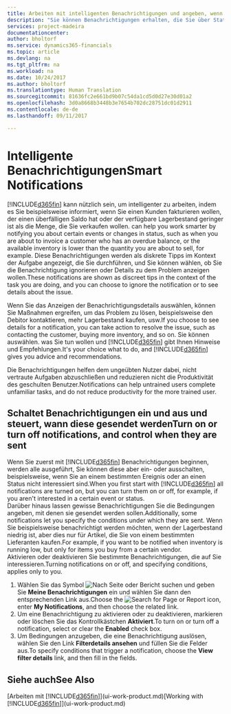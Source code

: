 ```yaml
---
title: Arbeiten mit intelligenten Benachrichtigungen und angeben, wenn Sie sie sehen | Microsoft Docs
description: "Sie können Benachrichtigungen erhalten, die Sie über Statusänderungen oder Ereignissen, beispielsweise, ein überfälliger Saldo oder ein Logistik Basis informieren."
services: project-madeira
documentationcenter: 
author: bholtorf
ms.service: dynamics365-financials
ms.topic: article
ms.devlang: na
ms.tgt_pltfrm: na
ms.workload: na
ms.date: 10/24/2017
ms.author: bholtorf
ms.translationtype: Human Translation
ms.sourcegitcommit: 81636fc2e661bd9b07c54da1cd5d0d27e30d01a2
ms.openlocfilehash: 3d0a8668b3448b3e7654b702dc28751dc01d2911
ms.contentlocale: de-de
ms.lasthandoff: 09/11/2017

---
```

# <a name="smart-notifications"></a><span data-ttu-id="b1492-103">Intelligente Benachrichtigungen</span><span class="sxs-lookup"><span data-stu-id="b1492-103">Smart Notifications</span></span>
[!INCLUDE[d365fin](includes/d365fin_md.md)]<span data-ttu-id="b1492-104"> kann nützlich sein, um intelligenter zu arbeiten, indem es Sie beispielsweise informiert, wenn Sie einen Kunden fakturieren wollen, der einen überfälligen Saldo hat oder der verfügbare Lagerbestand geringer ist als die Menge, die Sie verkaufen wollen.</span><span class="sxs-lookup"><span data-stu-id="b1492-104"> can help you work smarter by notifying you about certain events or changes in status, such as when you are about to invoice a customer who has an overdue balance, or the available inventory is lower than the quantity you are about to sell, for example.</span></span> <span data-ttu-id="b1492-105">Diese Benachrichtigungen werden als diskrete Tipps im Kontext der Aufgabe angezeigt, die Sie durchführen, und Sie können wählen, ob Sie die Benachrichtigung ignorieren oder Details zu dem Problem anzeigen wollen.</span><span class="sxs-lookup"><span data-stu-id="b1492-105">These notifications are shown as discreet tips in the context of the task you are doing, and you can choose to ignore the notification or to see details about the issue.</span></span>  

<span data-ttu-id="b1492-106">Wenn Sie das Anzeigen der Benachrichtigungsdetails auswählen, können Sie Maßnahmen ergreifen, um das Problem zu lösen, beispielsweise den Debitor kontaktieren, mehr Lagerbestand kaufen, usw.</span><span class="sxs-lookup"><span data-stu-id="b1492-106">If you choose to see details for a notification, you can take action to resolve the issue, such as contacting the customer, buying more inventory, and so on.</span></span> <span data-ttu-id="b1492-107">Sie können auswählen. was Sie tun wollen und [!INCLUDE[d365fin](includes/d365fin_md.md)] gibt Ihnen Hinweise und Empfehlungen.</span><span class="sxs-lookup"><span data-stu-id="b1492-107">It's your choice what to do, and [!INCLUDE[d365fin](includes/d365fin_md.md)] gives you advice and recommendations.</span></span>  

<span data-ttu-id="b1492-108">Die Benachrichtigungen helfen dem ungeübten Nutzer dabei, nicht vertraute Aufgaben abzuschließen und reduzieren nicht die Produktivität des geschulten Benutzer.</span><span class="sxs-lookup"><span data-stu-id="b1492-108">Notifications can help untrained users complete unfamiliar tasks, and do not reduce productivity for the more trained user.</span></span>  

## <a name="turn-on-or-turn-off-notifications-and-control-when-they-are-sent"></a><span data-ttu-id="b1492-109">Schaltet Benachrichtigungen ein und aus und steuert, wann diese gesendet werden</span><span class="sxs-lookup"><span data-stu-id="b1492-109">Turn on or turn off notifications, and control when they are sent</span></span>
<span data-ttu-id="b1492-110">Wenn Sie zuerst mit [!INCLUDE[d365fin](includes/d365fin_md.md)] Benachrichtigungen beginnen, werden alle ausgeführt, Sie können diese aber ein- oder ausschalten, beispielsweise, wenn Sie an einem bestimmten Ereignis oder an einen Status nicht interessiert sind.</span><span class="sxs-lookup"><span data-stu-id="b1492-110">When you first start with [!INCLUDE[d365fin](includes/d365fin_md.md)] all notifications are turned on, but you can turn them on or off, for example, if you aren't interested in a certain event or status.</span></span>   
<span data-ttu-id="b1492-111">Darüber hinaus lassen gewisse Benachrichtigungen Sie die Bedingungen angeben, mit denen sie gesendet werden sollen.</span><span class="sxs-lookup"><span data-stu-id="b1492-111">Additionally, some notifications let you specify the conditions under which they are sent.</span></span> <span data-ttu-id="b1492-112">Wenn Sie beispielsweise benachrichtigt werden möchten, wenn der Lagerbestand niedrig ist, aber dies nur für Artikel, die Sie von einem bestimmten Lieferanten kaufen.</span><span class="sxs-lookup"><span data-stu-id="b1492-112">For example, if you want to be notified when inventory is running low, but only for items you buy from a certain vendor.</span></span>  
<span data-ttu-id="b1492-113">Aktivieren oder deaktivieren Sie bestimmte Benachrichtigungen, die auf Sie interessieren.</span><span class="sxs-lookup"><span data-stu-id="b1492-113">Turning notifications on or off, and specifying conditions, applies only to you.</span></span>  

1. <span data-ttu-id="b1492-114">Wählen Sie das Symbol ![Nach Seite oder Bericht suchen](media/ui-search/search_small.png "Nach Seite oder Bericht suchen") und geben Sie **Meine Benachrichtigungen** ein und wählen Sie dann den entsprechenden Link aus.</span><span class="sxs-lookup"><span data-stu-id="b1492-114">Choose the ![Search for Page or Report](media/ui-search/search_small.png "Search for Page or Report icon") icon, enter **My Notifications**, and then choose the related link.</span></span>
2. <span data-ttu-id="b1492-115">Um eine Benachrichtigung zu aktivieren oder zu deaktivieren, markieren oder löschen Sie das Kontrollkästchen **Aktiviert**.</span><span class="sxs-lookup"><span data-stu-id="b1492-115">To turn on or turn off a notification, select or clear the **Enabled** check box.</span></span>
3. <span data-ttu-id="b1492-116">Um Bedingungen anzugeben, die eine Benachrichtigung auslösen, wählen Sie den Link **Filterdetails ansehen** und füllen Sie die Felder aus.</span><span class="sxs-lookup"><span data-stu-id="b1492-116">To specify conditions that trigger a notification, choose the **View filter details** link, and then fill in the fields.</span></span>  

## <a name="see-also"></a><span data-ttu-id="b1492-117">Siehe auch</span><span class="sxs-lookup"><span data-stu-id="b1492-117">See Also</span></span>
<span data-ttu-id="b1492-118">[Arbeiten mit [!INCLUDE[d365fin](includes/d365fin_md.md)]](ui-work-product.md)</span><span class="sxs-lookup"><span data-stu-id="b1492-118">[Working with [!INCLUDE[d365fin](includes/d365fin_md.md)]](ui-work-product.md)</span></span>

